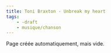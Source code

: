 ```yaml
---
title: Toni Braxton - Unbreak my heart
tags:
    - -draft
    - musique/chanson
---
```


Page créée automatiquement, mais vide.

